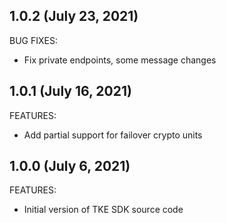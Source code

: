 <!-- Use FEATURES, ENHANCEMENTS, BUG FIXES as categories describing content. -->
<!-- Put most recent change at top. -->

## 1.0.2 (July 23, 2021)

BUG FIXES:

* Fix private endpoints, some message changes

## 1.0.1 (July 16, 2021)

FEATURES:

* Add partial support for failover crypto units

## 1.0.0 (July 6, 2021)

FEATURES:

* Initial version of TKE SDK source code

